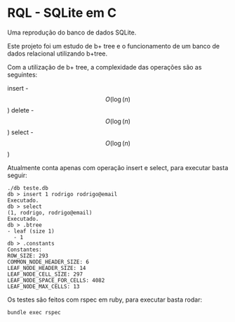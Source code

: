 # RQL - SQLite em C

Uma reprodução do banco de dados SQLite.

Este projeto foi um estudo de b+ tree e o funcionamento de um banco de dados relacional utilizando b+tree.

Com a utilização de b+ tree, a complexidade das operações são as seguintes:

insert - $$O(\log(n)$$)
delete - $$O(\log(n)$$)
select - $$O(\log(n)$$)


Atualmente conta apenas com operação insert e select, para executar basta seguir:

```
./db teste.db
db > insert 1 rodrigo rodrigo@email
Executado.
db > select
(1, rodrigo, rodrigo@email)
Executado.
db > .btree
- leaf (size 1)
  - 1
db > .constants
Constantes:
ROW_SIZE: 293
COMMON_NODE_HEADER_SIZE: 6
LEAF_NODE_HEADER_SIZE: 14
LEAF_NODE_CELL_SIZE: 297
LEAF_NODE_SPACE_FOR_CELLS: 4082
LEAF_NODE_MAX_CELLS: 13
```

Os testes são feitos com rspec em ruby, para executar basta rodar:
```
bundle exec rspec
```